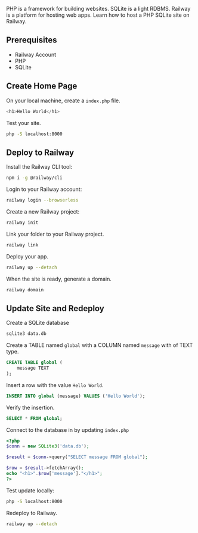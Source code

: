 PHP is a framework for building websites. SQLite is a light RDBMS. Railway is a platform for hosting web apps. Learn how to host a PHP SQLite site on Railway.

## Prerequisites
- Railway Account
- PHP
- SQLite

## Create Home Page
On your local machine, create a `index.php` file.
```php
<h1>Hello World</h1>
```

Test your site.
```sh
php -S localhost:8000
```

## Deploy to Railway
Install the Railway CLI tool:
```sh
npm i -g @railway/cli
```

Login to your Railway account:
```sh
railway login --browserless
```

Create a new Railway project:
```sh
railway init
```

Link your folder to your Railway project.
```sh
railway link
```

Deploy your app.
```sh
railway up --detach
```

When the site is ready, generate a domain.
```sh
railway domain
```

## Update Site and Redeploy
<!--
Update home page, `index.php`:
```php
<h1>Hello World!</h1>
<p>Happy to be here</p>
```
-->
Create a SQLite database
```sh
sqlite3 data.db
```

Create a TABLE named `global` with a COLUMN named `message` with of TEXT type.
```sql
CREATE TABLE global (
    message TEXT
);
```

Insert a row with the value `Hello World`.
```sql
INSERT INTO global (message) VALUES ('Hello World');
```

Verify the insertion.
```sql
SELECT * FROM global;
```

Connect to the database in by updating `index.php`
```php
<?php
$conn = new SQLite3('data.db');

$result = $conn->query("SELECT message FROM global");

$row = $result->fetchArray();
echo "<h1>".$row['message']."</h1>";
?>
```

Test update locally:
```sh
php -S localhost:8000
```

Redeploy to Railway.
```sh
railway up --detach
```